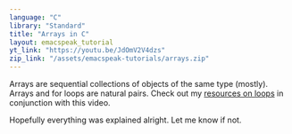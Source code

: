 ```yaml
---
language: "C"
library: "Standard"
title: "Arrays in C"
layout: emacspeak_tutorial
yt_link: "https://youtu.be/JdOmV2V4dzs"
zip_link: "/assets/emacspeak-tutorials/arrays.zip"
---
```


Arrays are sequential collections of objects of the same type (mostly).
Arrays and for loops are natural pairs.
Check out my [resources on loops](/emacspeak-tutorials/loops/) in conjunction with this video.

Hopefully everything was explained alright.
Let me know if not.
